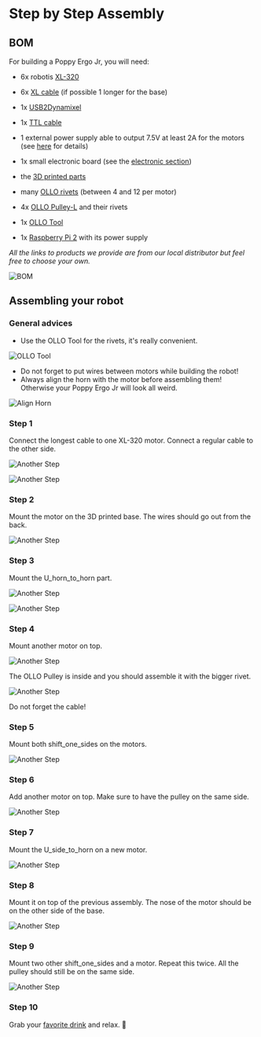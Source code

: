 # Step by Step Assembly

## BOM

For building a Poppy Ergo Jr, you will need:
* 6x robotis [XL-320](http://www.generationrobots.com/en/401692-dynamixel-xl-320-servo-motor.html?search_query=OLLO&results=23)
* 6x [XL cable](http://www.generationrobots.com/en/401875-3p-160-mm-cables-for-xl-servos-x5.html) (if possible 1 longer for the base)
* 1x [USB2Dynamixel](http://www.generationrobots.com/en/400848-usb2dynamixel-robotis.html?search_query=usb2dynamixel&results=20)
* 1x [TTL cable](http://www.generationrobots.com/en/401739-3p-cable-set-bcs-3p01-for-dynamixel-servo-motors.html?search_query=mx+cable&results=336)

* 1 external power supply able to output 7.5V at least 2A for the motors (see [here](https://forum.poppy-project.org/t/birth-of-poppyergojr-and-support-for-low-cost-xl-320-motors/1052/10) for details)
* 1x small electronic board (see the [electronic section](electronic.md))


* the [3D printed parts](../hardware/parts/BOM.md)
* many [OLLO rivets](http://www.generationrobots.com/en/401870-ollo-rivet-set-ors-10.html?search_query=OLLO&results=11#accessoires) (between 4 and 12 per motor)
* 4x [OLLO Pulley-L](http://www.generationrobots.com/en/401871-ollo-pulley-l-gray-5pcs.html?search_query=OLLO&results=23) and their rivets
* 1x [OLLO Tool](http://www.generationrobots.com/en/401872-ollo-tool.html)

* 1x [Raspberry Pi 2](https://www.raspberrypi.org/raspberry-pi-2-on-sale/) with its power supply

*All the links to products we provide are from our local distributor but feel free to choose your own.*

![BOM](img/assembly/bom.jpg)

## Assembling your robot

### General advices

* Use the OLLO Tool for the rivets, it's really convenient.

![OLLO Tool](img/assembly/ollo-tool.jpg)


* Do not forget to put wires between motors while building the robot!
* Always align the horn with the motor before assembling them! Otherwise your Poppy Ergo Jr will look all weird.

![Align Horn](img/assembly/align-horn.png)


### Step 1

Connect the longest cable to one XL-320 motor. Connect a regular cable to the other side.

![Another Step](img/assembly/step-1-1.jpg)

![Another Step](img/assembly/step-1-2.jpg)

### Step 2

Mount the motor on the 3D printed base. The wires should go out from the back.

![Another Step](img/assembly/step-2.jpg)

### Step 3

Mount the U_horn_to_horn part.

![Another Step](img/assembly/step-3-1.jpg)

![Another Step](img/assembly/step-3-2.jpg)

### Step 4

Mount another motor on top.

![Another Step](img/assembly/step-4-1.jpg)

The OLLO Pulley is inside and you should assemble it with the bigger rivet.

![Another Step](img/assembly/step-4-2.jpg)

Do not forget the cable!


### Step 5

Mount both shift_one_sides on the motors.

![Another Step](img/assembly/step-5.jpg)

### Step 6

Add another motor on top. Make sure to have the pulley on the same side.

![Another Step](img/assembly/step-6.jpg)

### Step 7

Mount the U_side_to_horn on a new motor.

![Another Step](img/assembly/step-7.jpg)

### Step 8

Mount it on top of the previous assembly. The nose of the motor should be on the other side of the base.

![Another Step](img/assembly/step-8.jpg)

### Step 9

Mount two other shift_one_sides and a motor. Repeat this twice. All the pulley should still be on the same side.

![Another Step](img/assembly/step-9.jpg)

### Step 10

Grab your [favorite drink](https://www.flickr.com/photos/poppy-project/16488256337/) and relax. :beer:
